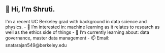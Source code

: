 <h2>👋 Hi, I’m Shruti. </h2>
I'm a recent UC Berkeley grad with background in data science and physics. 
- 👀 I’m interested in: machine learning as it relates to research as well as the ethics side of things 
- 🌱 I’m currently learning about: data governance, master data management 
- 📫 Email: snatarajan549@berkeley.edu 

<!---
s-natarajan549/s-natarajan549 is a ✨ special ✨ repository because its `README.md` (this file) appears on your GitHub profile.
You can click the Preview link to take a look at your changes.
--->
